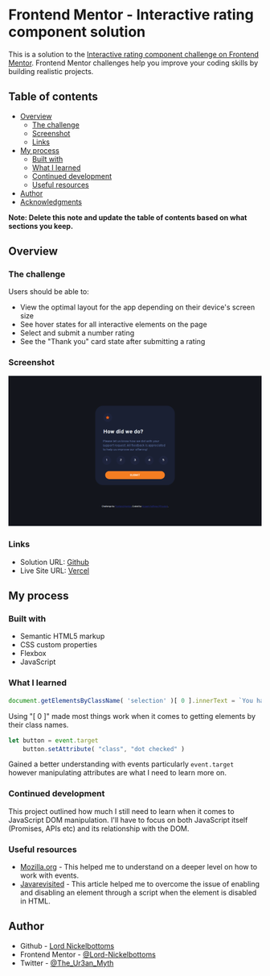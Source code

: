 # Frontend Mentor - Interactive rating component solution

This is a solution to the [Interactive rating component challenge on Frontend Mentor](https://www.frontendmentor.io/challenges/interactive-rating-component-koxpeBUmI). Frontend Mentor challenges help you improve your coding skills by building realistic projects.

## Table of contents

- [Overview](#overview)
  - [The challenge](#the-challenge)
  - [Screenshot](#screenshot)
  - [Links](#links)
- [My process](#my-process)
  - [Built with](#built-with)
  - [What I learned](#what-i-learned)
  - [Continued development](#continued-development)
  - [Useful resources](#useful-resources)
- [Author](#author)
- [Acknowledgments](#acknowledgments)

**Note: Delete this note and update the table of contents based on what sections you keep.**

## Overview

### The challenge

Users should be able to:

- View the optimal layout for the app depending on their device's screen size
- See hover states for all interactive elements on the page
- Select and submit a number rating
- See the "Thank you" card state after submitting a rating

### Screenshot

![](./Screenshots/desktop-rating-state.png)

### Links

- Solution URL: [Github](https://github.com/Lord-Nickelbottoms/Interactive-Rating-Component)
- Live Site URL: [Vercel](https://interactive-rating-component-khaki.vercel.app/)

## My process

### Built with

- Semantic HTML5 markup
- CSS custom properties
- Flexbox
- JavaScript

### What I learned

```js
document.getElementsByClassName( 'selection' )[ 0 ].innerText = `You have selected ${ text } out of 5`
```

Using "[ 0 ]" made most things work when it comes to getting elements by their class names.

```js
let button = event.target
	button.setAttribute( "class", "dot checked" )
```

Gained a better understanding with events particularly ```event.target``` however manipulating attributes are what I need to learn more on.

### Continued development

This project outlined how much I still need to learn when it comes to JavaScript DOM manipulation. I'll have to focus on both JavaScript itself (Promises, APIs etc) and its relationship with the DOM.

### Useful resources

- [Mozilla.org](https://developer.mozilla.org/en-US/docs/Learn/JavaScript/Building_blocks/Eventshttps://www.example.com) - This helped me to understand on a deeper level on how to work with events.
- [Javarevisited](https://javarevisited.blogspot.com/2017/08/how-to-enable-disable-element-using-jQuery-JavaScript-example.htmlhttps://www.example.com) - This article helped me to overcome the issue of enabling and disabling an element through a script when the element is disabled in HTML.

## Author

- Github - [Lord Nickelbottoms](https://github.com/Lord-Nickelbottoms)
- Frontend Mentor - [@Lord-Nickelbottoms](https://www.frontendmentor.io/profile/Lord-Nickelbottoms)
- Twitter - [@The_Ur3an_Myth](https://twitter.com/The_Ur3an_Myth?t=YZEwWmRi06-5EVRxhXwnMQ&s=09https://www.twitter.com/yourusername)
